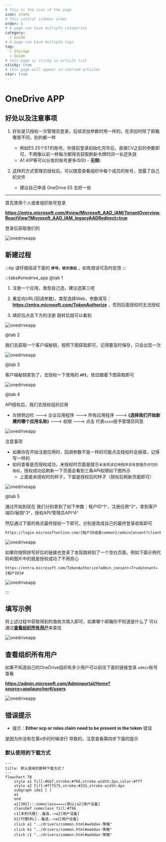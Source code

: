 ```yaml
---
# This is the icon of the page
icon: state
# This control sidebar order
order: 5
# A page can have multiple categories
category:
  - Guide
# A page can have multiple tags
tag:
  - Storage
  - Guide
# this page is sticky in article list
sticky: true
# this page will appear in starred articles
star: true
---
```


# OneDrive APP



## 好处以及注意事项

1. 好处是只授权一次管理员登录，后续添加参数时用一样的，在添加时除了邮箱哪里不同，别的都一样
   - 例如E5 25个5T的账号，你提前登录初始化完毕后，直接CV之前的参数即可，不用像以前一样每次都得去获取刷新令牌时间一长还失效
   - A1 A1P等可以分发的账号更多(500 - **无限**)



2. 这样的方式管理员授权后，可以随意查看组织中每个成员的账号，泄露了自己的文件
   - 建议自己申请 OneDrive E5 去好一些



-----





首先使用个人或者组织账号登录

**https://entra.microsoft.com/#view/Microsoft_AAD_IAM/TenantOverview.ReactView?Microsoft_AAD_IAM_legacyAADRedirect=true**

登录后获取我们的<Badge text="租户ID" type="info" vertical="middle" />

![onedriveapp](/img/drivers/onedrive_app/onedrive_app0.png)



## 新建过程

:::tip
请仔细阅读下面的 **`序号，依次添加`** ，如有错误可及时反馈 
:::

:::tabs#onedrive_app
@tab 1

1. 注册一个应用，类型自己选，建议选第三吧

2. 重定向URL(回调参数)，类型选择Web，参数填写： **https://entra.microsoft.com/TokenAuthorize** ，否则后面授权时无法授权
3. 填好后点击下方的注册 跳转后就可以看到<Badge text="客户端ID" type="info" vertical="middle" />

![onedriveapp](/img/drivers/onedrive_app/onedrive_app1.png)

@tab 2

我们去获取一个客户端秘钥，按照下图获取即可，记得<Badge text="客户端秘钥" type="info" vertical="middle" />要及时保存，只会出现一次

![onedriveapp](/img/drivers/onedrive_app/onedrive_app3.png)

@tab 3

客户端秘钥拿到了，去授权一下使用的 **`API`**，依旧跟着下图获取即可

![onedriveapp](/img/drivers/onedrive_app/onedrive_app4.png)

@tab 4

API授权后，我们去授权组织应用

- 左侧侧边栏 ---> 企业应用程序 ---> 所有应用程序 ---> **{选择我们开始新建的哪个应用名称}** ---> 权限 ---> 点击 代表`xxxx`授予管理员同意

![onedriveapp](/img/drivers/onedrive_app/onedrive_app5.png)

注意事项

- 如果你在开始注册应用时，回调参数不是一样的可能点击授权时会报错，记得写一样的
- 如何查看是否授权成功，未授权时页面是提示`未发现该应用程序具有管理员许可的授权`，授权成功后刷新一下页面会看到三条API权限如下图所示
  - 上面是未授权时的样子，下面是授权后的样子（授权后刷新页面即可）


![onedriveapp](/img/drivers/onedrive_app/onedrive_app7.png)

@tab 5

通过开始到现在 我们分别拿到了如下参数：租户ID^1^，注册应用^2^，拿到客户端ID/秘钥^3^，授权API/管理员API^4^

然后通过下面的格式最终授权一下即可，分别是<Badge text="租户ID" type="info" vertical="middle" /><Badge text="客户端ID" type="info" vertical="middle" /><Badge text="回调参数URL" type="info" vertical="middle" />改成自己的最终登录收取即可

```html
https://login.microsoftonline.com/{租户ID或者common}/adminConsent?client_id={客户端ID}&redirect_uri={注册应用时的回调URL}
```

![onedriveapp](/img/drivers/onedrive_app/onedrive_app6.png)

如果你按照拼写好后的链接也登录了发现跳转到了一个空白页面，例如下面示例代码和图片中的就是授权成功了不用担心

```
https://entra.microsoft.com/TokenAuthorize?admin_consent=True&tenant={租户ID}#
```

![onedriveapp](/img/drivers/onedrive_app/od_app_ok.png)

:::

## 填写示例

将上述过程中获取得到的值依次填入即可，如果哪个邮箱你不知道是什么了 可以通过[**查看组织所有用户**](#查看组织所有用户)来查找

![onedriveapp](/img/drivers/onedrive_app/onedrive_app_Denmo.png)



<BiliBili bvid="BV1Ro4y1s725" ratio="16:9" low-quality no-danmaku />



## 查看组织所有用户

如果不知道自己的OneDrive组织有多少用户可以前往下面的链接登录 `admin`账号查看

**https://admin.microsoft.com/Adminportal/Home?source=applauncher#/users**

![onedriveapp](/img/drivers/onedrive_app/onedrive_app_user.png)



## 错误提示

- 提示：**Either scp or roles claim need to be present in the token** 错误

是因为你没有在第`4`步的时候进行 <Badge text="代表xxxx授予管理员同意" type="info" vertical="middle" /> 导致的，注意查看第四步下面的提示

### 默认使用的下载方式

```mermaid
---
title: 默认使用的那种下载方式？
---
flowchart TB
    style a1 fill:#bbf,stroke:#f66,stroke-width:2px,color:#fff
    style a2 fill:#ff7575,stroke:#333,stroke-width:4px
    subgraph ide1 [ ]
    a1
    end
    a1[302]:::someclass====|默认|a2[用户设备]
    classDef someclass fill:#f96
    c1[本机代理]-.备选.->a2[用户设备]
    b1[代理URL]-.备选.->a2[用户设备]
    click a1 "../drivers/common.html#webdav-策略"
    click b1 "../drivers/common.html#webdav-策略"
    click c1 "../drivers/common.html#webdav-策略"
```
